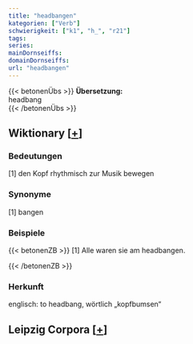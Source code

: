 ```yaml
---
title: "headbangen"
kategorien: ["Verb"]
schwierigkeit: ["k1", "h_", "r21"]
tags:
series:
mainDornseiffs:
domainDornseiffs:
url: "headbangen"
---
```


{{< betonenÜbs >}}
**Übersetzung:**  
headbang  
{{< /betonenÜbs >}}

## Wiktionary [[+](https://de.wiktionary.org/wiki/headbangen)]

### Bedeutungen
[1] den Kopf rhythmisch zur Musik bewegen  

### Synonyme
[1] bangen  

### Beispiele
{{< betonenZB >}}
[1] Alle waren sie am headbangen.  

{{< /betonenZB >}}
### Herkunft
englisch: to headbang, wörtlich „kopfbumsen“  


## Leipzig Corpora [[+](https://corpora.uni-leipzig.de/en/res?word=headbangen&corpusId=deu_newscrawl-public_2018)]

